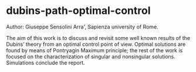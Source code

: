 # dubins-path-optimal-control

Author: Giuseppe Sensolini Arra', Sapienza university of Rome.

The aim of this work is to discuss and revisit some well known results of the Dubins’ theory from an optimal control point of view. Optimal solutions are found by means of Pontryagin Maximum principle; the rest of the work is focused on the characterization of singular and nonsingular solutions. Simulations conclude the report.
